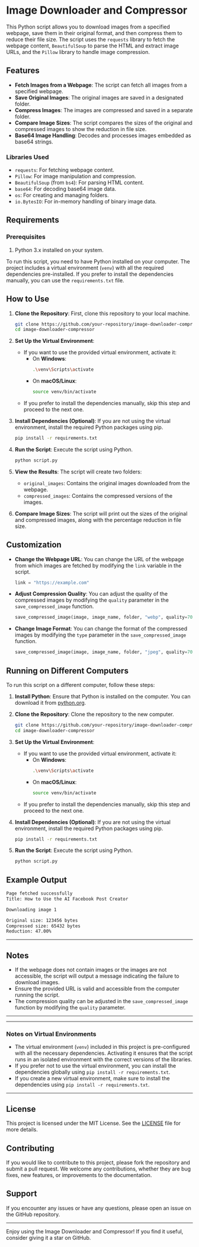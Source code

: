 # Image Downloader and Compressor

This Python script allows you to download images from a specified webpage, save them in their original format, and then compress them to reduce their file size. The script uses the `requests` library to fetch the webpage content, `BeautifulSoup` to parse the HTML and extract image URLs, and the `Pillow` library to handle image compression.

## Features

- **Fetch Images from a Webpage**: The script can fetch all images from a specified webpage.
- **Save Original Images**: The original images are saved in a designated folder.
- **Compress Images**: The images are compressed and saved in a separate folder.
- **Compare Image Sizes**: The script compares the sizes of the original and compressed images to show the reduction in file size.
- **Base64 Image Handling**: Decodes and processes images embedded as base64 strings.

### Libraries Used
- `requests`: For fetching webpage content.
- `Pillow`: For image manipulation and compression.
- `BeautifulSoup` (from `bs4`): For parsing HTML content.
- `base64`: For decoding base64 image data.
- `os`: For creating and managing folders.
- `io.BytesIO`: For in-memory handling of binary image data.

## Requirements
### Prerequisites
1. Python 3.x installed on your system.

To run this script, you need to have Python installed on your computer. The project includes a virtual environment (`venv`) with all the required dependencies pre-installed. If you prefer to install the dependencies manually, you can use the `requirements.txt` file.

## How to Use

1. **Clone the Repository**: First, clone this repository to your local machine.

    ```bash
    git clone https://github.com/your-repository/image-downloader-compressor.git
    cd image-downloader-compressor
    ```

2. **Set Up the Virtual Environment**:
   - If you want to use the provided virtual environment, activate it:
     - On **Windows**:
       ```bash
       .\venv\Scripts\activate
       ```
     - On **macOS/Linux**:
       ```bash
       source venv/bin/activate
       ```
   - If you prefer to install the dependencies manually, skip this step and proceed to the next one.

3. **Install Dependencies (Optional)**: If you are not using the virtual environment, install the required Python packages using pip.

    ```bash
    pip install -r requirements.txt
    ```

4. **Run the Script**: Execute the script using Python.

    ```bash
    python script.py
    ```

5. **View the Results**: The script will create two folders:
    - `original_images`: Contains the original images downloaded from the webpage.
    - `compressed_images`: Contains the compressed versions of the images.

6. **Compare Image Sizes**: The script will print out the sizes of the original and compressed images, along with the percentage reduction in file size.

## Customization

- **Change the Webpage URL**: You can change the URL of the webpage from which images are fetched by modifying the `link` variable in the script.
  
    ```python
    link = "https://example.com"
    ```

- **Adjust Compression Quality**: You can adjust the quality of the compressed images by modifying the `quality` parameter in the `save_compressed_image` function.

    ```python
    save_compressed_image(image, image_name, folder, "webp", quality=70)
    ```

- **Change Image Format**: You can change the format of the compressed images by modifying the `type` parameter in the `save_compressed_image` function.

    ```python
    save_compressed_image(image, image_name, folder, "jpeg", quality=70)
    ```

## Running on Different Computers

To run this script on a different computer, follow these steps:

1. **Install Python**: Ensure that Python is installed on the computer. You can download it from [python.org](https://www.python.org/).

2. **Clone the Repository**: Clone the repository to the new computer.

    ```bash
    git clone https://github.com/your-repository/image-downloader-compressor.git
    cd image-downloader-compressor
    ```

3. **Set Up the Virtual Environment**:
   - If you want to use the provided virtual environment, activate it:
     - On **Windows**:
       ```bash
       .\venv\Scripts\activate
       ```
     - On **macOS/Linux**:
       ```bash
       source venv/bin/activate
       ```
   - If you prefer to install the dependencies manually, skip this step and proceed to the next one.

4. **Install Dependencies (Optional)**: If you are not using the virtual environment, install the required Python packages using pip.

    ```bash
    pip install -r requirements.txt
    ```

5. **Run the Script**: Execute the script using Python.

    ```bash
    python script.py
    ```

## Example Output

```bash
Page fetched successfully
Title: How to Use the AI Facebook Post Creator

Downloading image 1

Original size: 123456 bytes
Compressed size: 65432 bytes
Reduction: 47.00%
```

---

## Notes
- If the webpage does not contain images or the images are not accessible, the script will output a message indicating the failure to download images.
- Ensure the provided URL is valid and accessible from the computer running the script.
- The compression quality can be adjusted in the `save_compressed_image` function by modifying the `quality` parameter.

---
---

### Notes on Virtual Environments

- The virtual environment (`venv`) included in this project is pre-configured with all the necessary dependencies. Activating it ensures that the script runs in an isolated environment with the correct versions of the libraries.
- If you prefer not to use the virtual environment, you can install the dependencies globally using `pip install -r requirements.txt`.
- If you create a new virtual environment, make sure to install the dependencies using `pip install -r requirements.txt`.

---

## License

This project is licensed under the MIT License. See the [LICENSE](LICENSE) file for more details.

## Contributing

If you would like to contribute to this project, please fork the repository and submit a pull request. We welcome any contributions, whether they are bug fixes, new features, or improvements to the documentation.

## Support

If you encounter any issues or have any questions, please open an issue on the GitHub repository.

---

Enjoy using the Image Downloader and Compressor! If you find it useful, consider giving it a star on GitHub.


